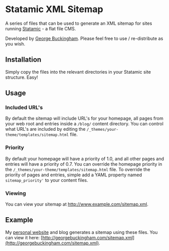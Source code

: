 # Statamic XML Sitemap #
A series of files that can be used to generate an XML sitemap for sites running [Statamic](http://statamic.com/) - a flat file CMS.

Developed by [George Buckingham](http://georgebuckingham.com). Please feel free to use / re-distribute as you wish.

## Installation ##
Simply copy the files into the relevant directories in your Statamic site structure. Easy!

## Usage ##
### Included URL's ###
By default the sitemap will include URL's for your homepage, all pages from your web root and entries inside a `/blog/` content directory. You can control what URL's are included by editing the `/_themes/your-theme/templates/sitemap.html` file.

### Priority ###
By default your homepage will have a priority of 1.0, and all other pages and entries will have a priority of 0.7. You can override the homepage priority in the `/_themes/your-theme/templates/sitemap.html` file. To override the priority of pages and entries, simple add a YAML property named `sitemap_priority'` to your content files.

### Viewing ###
You can view your sitemap at http://www.example.com/sitemap.xml.

## Example ##
My [personal website](http://georgebuckingham.com/) and blog generates a sitemap using these files. You can view it here: [http://georgebuckingham.com/sitemap.xml](http://georgebuckingham.com/sitemap.xml).